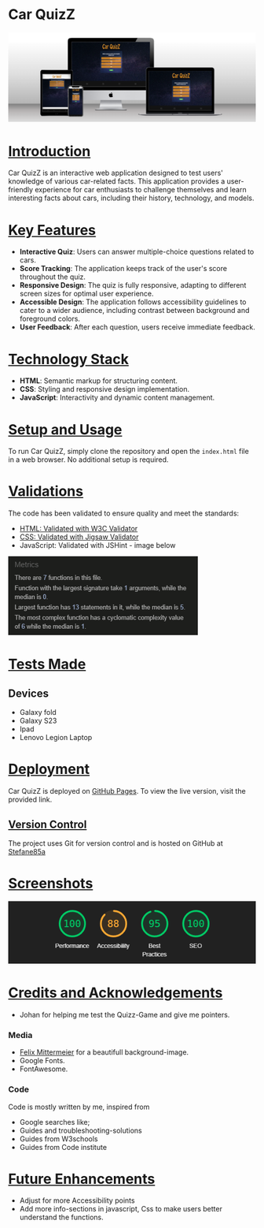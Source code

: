 # Car QuizZ

![Mockup](assets/documentation/home-mockup.png)

# <u>Introduction</u>

Car QuizZ is an interactive web application designed to test users' knowledge of various car-related facts. This application provides a user-friendly experience for car enthusiasts to challenge themselves and learn interesting facts about cars, including their history, technology, and models.

# <u>Key Features</u>

- **Interactive Quiz**: Users can answer multiple-choice questions related to cars.
- **Score Tracking**: The application keeps track of the user's score throughout the quiz.
- **Responsive Design**: The quiz is fully responsive, adapting to different screen sizes for optimal user experience.
- **Accessible Design**: The application follows accessibility guidelines to cater to a wider audience, including contrast between background and foreground colors.
- **User Feedback**: After each question, users receive immediate feedback.

# <u>Technology Stack</u>

- **HTML**: Semantic markup for structuring content.
- **CSS**: Styling and responsive design implementation.
- **JavaScript**: Interactivity and dynamic content management.

# <u>Setup and Usage</u>

To run Car QuizZ, simply clone the repository and open the `index.html` file in a web browser. No additional setup is required.

# <u>Validations</u>

The code has been validated to ensure quality and meet the standards:

- [HTML: Validated with W3C Validator](https://jigsaw.w3.org/css-validator/validator?uri=https%3A%2F%2Fstefane85a.github.io%2Fquizzgame%2F&profile=css3svg&usermedium=all&warning=1&vextwarning=&lang=sv)
- [CSS: Validated with Jigsaw Validator](https://jigsaw.w3.org/css-validator/validator?uri=https%3A%2F%2Fstefane85a.github.io%2Fquizzgame%2F&profile=css3svg&usermedium=all&warning=1&vextwarning=&lang=sv)
- JavaScript: Validated with JSHint - image below


![JavaScript: Validated with JSHint](assets/documentation/js-hint.png)

# <u>Tests Made</u>

## Devices

- Galaxy fold
- Galaxy S23
- Ipad
- Lenovo Legion Laptop

# <u>Deployment</u>

Car QuizZ is deployed on [GitHub Pages](https://stefane85a.github.io/quizzgame/). To view the live version, visit the provided link.

## <u>Version Control</u>

The project uses Git for version control and is hosted on GitHub at [Stefane85a](https://github.com/StefanE85a/quizzgame)

# <u>Screenshots</u>

![JavaScript: Linted with JSHint](assets/documentation/Lighthouse.png)

# <u>Credits and Acknowledgements</u>

- Johan for helping me test the Quizz-Game and give me pointers.

### Media
- [Felix Mittermeier](https://www.pexels.com/sv-se/@felixmittermeier/) for a beautifull background-image.
- Google Fonts.
- FontAwesome.

### Code

Code is mostly written by me, inspired from

- Google searches like;
- Guides and troubleshooting-solutions
- Guides from W3schools
- Guides from Code institute

# <u>Future Enhancements</u>

- Adjust for more Accessibility points
- Add more info-sections in javascript, Css to make users better understand the functions.

